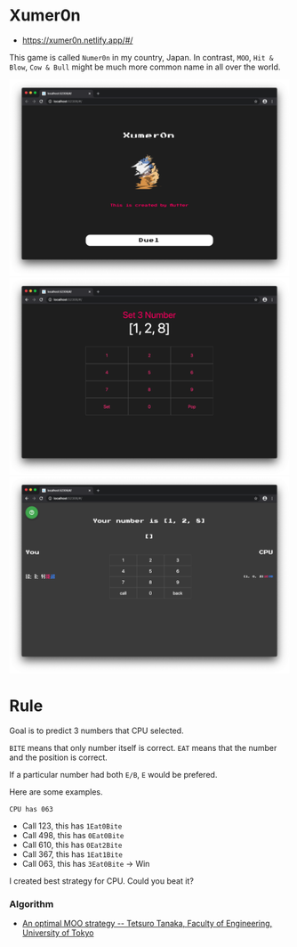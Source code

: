 # Xumer0n

- https://xumer0n.netlify.app/#/

This game is called `Numer0n` in my country, Japan.
In contrast, `MOO`, `Hit & Blow`, `Cow & Bull` might be much more common name in all over the world.

![a](./assets/a.png)
![b](./assets/b.png)
![c](./assets/c.png)


# Rule

Goal is to predict 3 numbers that CPU selected.

`BITE` means that only number itself is correct.
`EAT` means that the number and the position is correct.

If a particular number had both `E/B`, `E` would be prefered.

Here are some examples.

    CPU has 063

- Call 123, this has `1Eat0Bite`
- Call 498, this has `0Eat0Bite`
- Call 610, this has `0Eat2Bite`
- Call 367, this has `1Eat1Bite`
- Call 063, this has `3Eat0Bite`  -> Win


I created best strategy for CPU. Could you beat it?


### Algorithm

- [An optimal MOO strategy -- Tetsuro Tanaka, Faculty of Engineering, University of Tokyo](https://www.tanaka.ecc.u-tokyo.ac.jp/ktanaka/papers/gpw96.pdf)